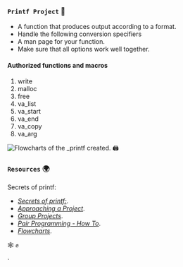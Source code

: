 ### `Printf Project` :dart:

* A function that produces output according to a format.
* Handle the following conversion specifiers
* A man page for your function.
* Make sure that all options work well together.

#### Authorized functions and macros

1. write
2. malloc
3. free
4. va_list
5. va_start
6. va_end
7. va_copy
8. va_arg

![Flowcharts of the _printf created.]( http://home/bilo/Images/Projet_printf_JL_Thomas.png "Flowcharts" )    :printer: 

### `Resources`   :earth_africa:

Secrets of printf: 

- [*Secrets of printf:*](https://intranet.hbtn.io/rltoken/Jr19IHYnhfJl1V-TWorIOg). 
- [*Approaching a Project*](https://intranet.hbtn.io/concepts/881).
- [*Group Projects*](https://intranet.hbtn.io/concepts/893).
- [*Pair Programming - How To*](https://intranet.hbtn.io/concepts/894).
- [*Flowcharts*](https://intranet.hbtn.io/concepts/895).



 :spider_web: :fist_raised:

`
